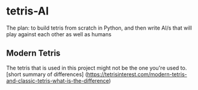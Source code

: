 # tetris-AI
The plan: to build tetris from scratch in Python, and then write AI/s that will play against each other as well as humans

## Modern Tetris
The tetris that is used in this project might not be the one you're used to. [short summary of differences] (https://tetrisinterest.com/modern-tetris-and-classic-tetris-what-is-the-difference)


